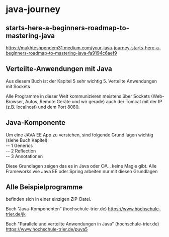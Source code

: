# java-journey

## starts-here-a-beginners-roadmap-to-mastering-java
https://mukhteshpendem31.medium.com/your-java-journey-starts-here-a-beginners-roadmap-to-mastering-java-fa9194c6aef9



## Verteilte-Anwendungen mit Java
Aus diesem Buch ist der Kapitel 5 sehr wichtig
5. Verteilte Anwendungen mit Sockets
 
Alle Programme in dieser Welt kommunizieren meistens über Sockets (Web-Browser, Autos, Remote Geräte und wir gerade) auch der Tomcat mit der IP (z.B. localhost) und dem Port 8080.



## Java-Komponente
Um eine JAVA EE App zu verstehen, sind folgende Grund lagen wichtig (siehe Buch Kapitel):
<br>-- 1 Generics
<br>-- 2 Reflection
<br>-- 3 Annotationen
 
Diese Grundlagen zeigen das es in Java oder C#... keine Magie gibt.
Alle Frameworks wie Java EE oder Spring arbeiten nur mit diesen Grundlagen


## Alle Beispielprogramme 
befinden sich in einer einzigen ZIP-Datei.
 
Buch "Java-Komponenten” (hochschule-trier.de)
https://www.hochschule-trier.de/jk
 
Buch "Parallele und verteilte Anwendungen in Java" (hochschule-trier.de)
https://www.hochschule-trier.de/puva5
